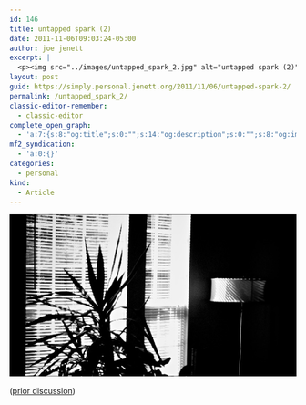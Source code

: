 ```yaml
---
id: 146
title: untapped spark (2)
date: 2011-11-06T09:03:24-05:00
author: joe jenett
excerpt: |
  <p><img src="../images/untapped_spark_2.jpg" alt="untapped spark (2)" style="border:none;" /></p>
layout: post
guid: https://simply.personal.jenett.org/2011/11/06/untapped-spark-2/
permalink: /untapped_spark_2/
classic-editor-remember:
  - classic-editor
complete_open_graph:
  - 'a:7:{s:8:"og:title";s:0:"";s:14:"og:description";s:0:"";s:8:"og:image";s:0:"";s:7:"og:type";s:0:"";s:12:"twitter:card";s:7:"summary";s:19:"twitter:description";s:0:"";s:15:"twitter:creator";s:0:"";}'
mf2_syndication:
  - 'a:0:{}'
categories:
  - personal
kind:
  - Article
---
```

<img src="../images/untapped_spark_2.jpg" alt="untapped spark (2)" style="border:none;" />

([prior discussion](https://disqus.com/home/discussion/jenettsimplypersonal/jenettsimplypersonal_untapped_spark_2/))